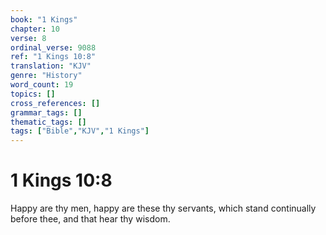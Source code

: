 ```yaml
---
book: "1 Kings"
chapter: 10
verse: 8
ordinal_verse: 9088
ref: "1 Kings 10:8"
translation: "KJV"
genre: "History"
word_count: 19
topics: []
cross_references: []
grammar_tags: []
thematic_tags: []
tags: ["Bible","KJV","1 Kings"]
---
```


# 1 Kings 10:8

Happy are thy men, happy are these thy servants, which stand continually before thee, and that hear thy wisdom.
